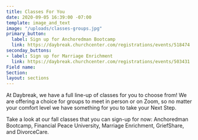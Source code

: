 ```yaml
---
title: Classes For You
date: 2020-09-05 16:39:00 -07:00
template: image_and_text
image: "/uploads/classes-groups.jpg"
primary_button:
  label: Sign up for Anchoredman Bootcamp
  link: https://daybreak.churchcenter.com/registrations/events/518474
seconday_buttons:
- label: Sign up for Marriage Enrichment
  link: https://daybreak.churchcenter.com/registrations/events/503431
Field name: 
Section: 
layout: sections
---
```


At Daybreak, we have a full line-up of classes for you to choose from!  We are offering a choice for groups to meet in person or on Zoom, so no matter your comfort level we have something for you to take your Next Step.  

Take a look at our fall classes that you can sign-up for now:  Anchoredman Bootcamp, Financial Peace University, Marriage Enrichment, GriefShare, and DivorceCare.   